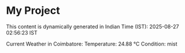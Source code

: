 # My Project

This content is dynamically generated in Indian Time (IST): 2025-08-27 02:56:23 IST


Current Weather in Coimbatore:
Temperature: 24.88 °C
Condition: mist
